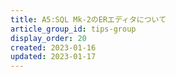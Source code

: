 ```yaml
---
title: A5:SQL Mk-2のERエディタについて
article_group_id: tips-group
display_order: 20
created: 2023-01-16
updated: 2023-01-17
---
```

